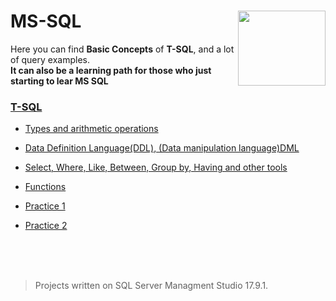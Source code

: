 # MS-SQL <img src="https://user-images.githubusercontent.com/45730967/52536572-c6213780-2d75-11e9-9802-0a6e0b319af6.png" align="right" width="140px" height="120px" /> 
Here you can find **Basic Concepts** of **T-SQL**, and a lot of query examples.
<br>
**It can also be a learning path for those who just starting to lear MS SQL**


### [**T-SQL**](https://en.wikipedia.org/wiki/Transact-SQL)

* [Types and arithmetic operations](https://github.com/HakobyanAni/MS-SQL/blob/master/1.%20MS%20SQL%20-%20types%20and%20arithmetic%20operations.sql)
 
* [Data Definition Language(DDL), (Data manipulation language)DML](https://github.com/HakobyanAni/MS-SQL/blob/master/2.%20DDL%2C%20DML.sql)

* [Select, Where, Like, Between, Group by, Having and other tools](https://github.com/HakobyanAni/MS-SQL/blob/master/3.%20Select%2C%20Where%2C%20Like%2C%20Between%2C%20Group%20by%2C%20Having%20and%20other%20tools.sql)

* [Functions](https://github.com/HakobyanAni/MS-SQL/blob/master/5.%20Functions.sql)

* [Practice 1](https://github.com/HakobyanAni/MS-SQL/blob/master/4.%20Task%20-%20Freestyle%20table.sql)
* [Practice 2](https://github.com/HakobyanAni/MS-SQL/blob/master/6.%20Continuation%20of%20task%204..sql)





<br>
<br>
<br>

> Projects written on SQL Server Managment Studio 17.9.1.
